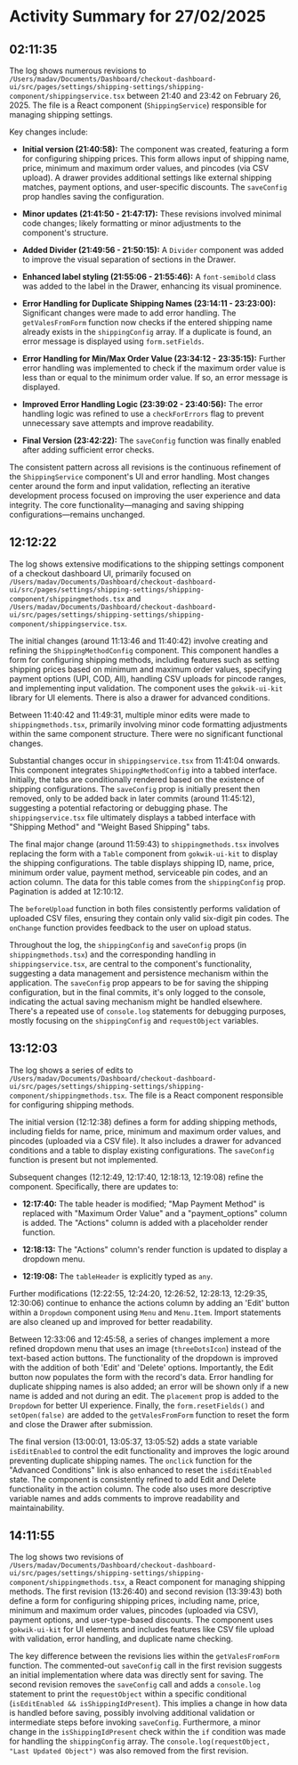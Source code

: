# Activity Summary for 27/02/2025

## 02:11:35
The log shows numerous revisions to `/Users/madav/Documents/Dashboard/checkout-dashboard-ui/src/pages/settings/shipping-settings/shipping-component/shippingservice.tsx`  between 21:40 and 23:42 on February 26, 2025.  The file is a React component (`ShippingService`) responsible for managing shipping settings.

Key changes include:

* **Initial version (21:40:58):** The component was created, featuring a form for configuring shipping prices. This form allows input of shipping name, price, minimum and maximum order values, and pincodes (via CSV upload).  A drawer provides additional settings like external shipping matches, payment options, and user-specific discounts.  The `saveConfig` prop handles saving the configuration.

* **Minor updates (21:41:50 - 21:47:17):** These revisions involved minimal code changes; likely formatting or minor adjustments to the component's structure.

* **Added Divider (21:49:56 - 21:50:15):** A `Divider` component was added to improve the visual separation of sections in the Drawer.

* **Enhanced label styling (21:55:06 - 21:55:46):** A `font-semibold` class was added to the label in the Drawer, enhancing its visual prominence.

* **Error Handling for Duplicate Shipping Names (23:14:11 - 23:23:00):** Significant changes were made to add error handling. The `getValesFromForm` function now checks if the entered shipping name already exists in the `shippingConfig` array. If a duplicate is found, an error message is displayed using `form.setFields`.

* **Error Handling for Min/Max Order Value (23:34:12 - 23:35:15):** Further error handling was implemented to check if the maximum order value is less than or equal to the minimum order value.  If so, an error message is displayed.

* **Improved Error Handling Logic (23:39:02 - 23:40:56):** The error handling logic was refined to use a `checkForErrors` flag to prevent unnecessary save attempts and improve readability.

* **Final Version (23:42:22):** The `saveConfig` function was finally enabled after adding sufficient error checks.

The consistent pattern across all revisions is the continuous refinement of the `ShippingService` component's UI and error handling.  Most changes center around the form and input validation, reflecting an iterative development process focused on improving the user experience and data integrity. The core functionality—managing and saving shipping configurations—remains unchanged.


## 12:12:22
The log shows extensive modifications to the shipping settings component of a checkout dashboard UI, primarily focused on `/Users/madav/Documents/Dashboard/checkout-dashboard-ui/src/pages/settings/shipping-settings/shipping-component/shippingmethods.tsx` and `/Users/madav/Documents/Dashboard/checkout-dashboard-ui/src/pages/settings/shipping-settings/shipping-component/shippingservice.tsx`.

The initial changes (around 11:13:46 and 11:40:42) involve creating and refining the `ShippingMethodConfig` component.  This component handles a form for configuring shipping methods, including features such as setting shipping prices based on minimum and maximum order values, specifying payment options (UPI, COD, All),  handling CSV uploads for pincode ranges, and implementing input validation. The component uses the `gokwik-ui-kit` library for UI elements.  There is also a drawer for advanced conditions.

Between 11:40:42 and 11:49:31,  multiple minor edits were made to  `shippingmethods.tsx`, primarily involving minor code formatting adjustments within the same component structure.  There were no significant functional changes.


Substantial changes occur in `shippingservice.tsx` from 11:41:04 onwards. This component integrates `ShippingMethodConfig` into a tabbed interface.  Initially, the tabs are conditionally rendered based on the existence of shipping configurations.  The `saveConfig` prop is initially present then removed, only to be added back in later commits (around 11:45:12), suggesting a potential refactoring or debugging phase.  The `shippingservice.tsx` file ultimately displays a tabbed interface with "Shipping Method" and "Weight Based Shipping" tabs.

The final major change (around 11:59:43) to `shippingmethods.tsx`  involves replacing the form with a `Table` component from `gokwik-ui-kit` to display the shipping configurations.  The table displays shipping ID, name, price, minimum order value, payment method, serviceable pin codes, and an action column.  The data for this table comes from the `shippingConfig` prop.  Pagination is added at 12:10:12.

The `beforeUpload` function in both files consistently performs validation of uploaded CSV files, ensuring they contain only valid six-digit pin codes. The `onChange` function provides feedback to the user on upload status.

Throughout the log, the `shippingConfig` and `saveConfig` props (in `shippingmethods.tsx`) and the corresponding handling in `shippingservice.tsx`, are central to the component's functionality, suggesting a data management and persistence mechanism within the application.  The `saveConfig` prop appears to be for saving the shipping configuration, but in the final commits, it's only logged to the console, indicating the actual saving mechanism might be handled elsewhere.  There's a repeated use of `console.log` statements for debugging purposes, mostly focusing on the `shippingConfig` and `requestObject` variables.


## 13:12:03
The log shows a series of edits to `/Users/madav/Documents/Dashboard/checkout-dashboard-ui/src/pages/settings/shipping-settings/shipping-component/shippingmethods.tsx`.  The file is a React component responsible for configuring shipping methods.

The initial version (12:12:38) defines a form for adding shipping methods, including fields for name, price, minimum and maximum order values, and pincodes (uploaded via a CSV file). It also includes a drawer for advanced conditions and a table to display existing configurations.  The `saveConfig` function is present but not implemented.

Subsequent changes (12:12:49, 12:17:40, 12:18:13, 12:19:08) refine the component.  Specifically, there are updates to:

* **12:17:40:**  The table header is modified;  "Map Payment Method" is replaced with "Maximum Order Value" and a "payment_options" column is added. The "Actions" column is added with a placeholder render function.

* **12:18:13:** The "Actions" column's render function is updated to display a dropdown menu.

* **12:19:08:** The `tableHeader` is explicitly typed as `any`.

Further modifications (12:22:55, 12:24:20, 12:26:52, 12:28:13, 12:29:35, 12:30:06) continue to enhance the actions column by adding an 'Edit' button within a `Dropdown` component using `Menu` and `Menu.Item`.  Import statements are also cleaned up and improved for better readability.

Between 12:33:06 and 12:45:58, a series of changes implement a more refined dropdown menu that uses an image (`threeDotsIcon`) instead of the text-based action buttons. The functionality of the dropdown is improved with the addition of both 'Edit' and 'Delete' options.  Importantly, the Edit button now populates the form with the record's data.  Error handling for duplicate shipping names is also added; an error will be shown only if a new name is added and not during an edit. The `placement` prop is added to the `Dropdown` for better UI experience.  Finally, the `form.resetFields()` and `setOpen(false)` are added to the `getValesFromForm` function to reset the form and close the Drawer after submission.

The final version (13:00:01, 13:05:37, 13:05:52) adds a state variable `isEditEnabled` to control the edit functionality and improves the logic around preventing duplicate shipping names.  The `onclick` function for the "Advanced Conditions" link is also enhanced to reset the `isEditEnabled` state.  The component is consistently refined to add Edit and Delete functionality in the action column.  The code also uses more descriptive variable names and adds comments to improve readability and maintainability.


## 14:11:55
The log shows two revisions of `/Users/madav/Documents/Dashboard/checkout-dashboard-ui/src/pages/settings/shipping-settings/shipping-component/shippingmethods.tsx`, a React component for managing shipping methods.  The first revision (13:26:40) and second revision (13:39:43)  both define a form for configuring shipping prices, including name, price, minimum and maximum order values, pincodes (uploaded via CSV), payment options, and user-type-based discounts.  The component uses `gokwik-ui-kit` for UI elements and includes features like CSV file upload with validation, error handling, and duplicate name checking.

The key difference between the revisions lies within the `getValesFromForm` function. The commented-out `saveConfig` call in the first revision suggests an initial implementation where data was directly sent for saving. The second revision removes the `saveConfig` call and adds a `console.log` statement to print the `requestObject` within a specific conditional (`isEditEnabled && isShippingIdPresent`). This implies a change in how data is handled before saving, possibly involving additional validation or intermediate steps before invoking `saveConfig`.  Furthermore, a minor change in the `isShippingIdPresent` check within the `if` condition was made for handling the `shippingConfig` array. The `console.log(requestObject, "Last Updated Object")` was also removed from the first revision.
